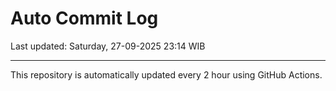 # Auto Commit Log

Last updated: Saturday, 27-09-2025 23:14 WIB

---

This repository is automatically updated every 2 hour using GitHub Actions.
